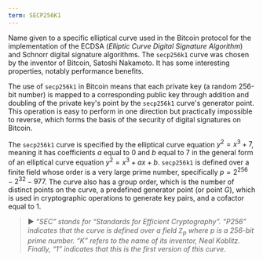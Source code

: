 ```yaml
---
term: SECP256K1
---
```


Name given to a specific elliptical curve used in the Bitcoin protocol for the implementation of the ECDSA (*Elliptic Curve Digital Signature Algorithm*) and Schnorr digital signature algorithms. The `secp256k1` curve was chosen by the inventor of Bitcoin, Satoshi Nakamoto. It has some interesting properties, notably performance benefits.

The use of `secp256k1` in Bitcoin means that each private key (a random 256-bit number) is mapped to a corresponding public key through addition and doubling of the private key's point by the `secp256k1` curve's generator point. This operation is easy to perform in one direction but practically impossible to reverse, which forms the basis of the security of digital signatures on Bitcoin.

The `secp256k1` curve is specified by the elliptical curve equation $y^2 = x^3 + 7$, meaning it has coefficients $a$ equal to $0$ and $b$ equal to $7$ in the general form of an elliptical curve equation $y^2 = x^3 + ax + b$. `secp256k1` is defined over a finite field whose order is a very large prime number, specifically $p = 2^{256} - 2^{32} - 977$. The curve also has a group order, which is the number of distinct points on the curve, a predefined generator point (or point $G$), which is used in cryptographic operations to generate key pairs, and a cofactor equal to $1$.

> ► *“SEC” stands for “Standards for Efficient Cryptography”. “P256” indicates that the curve is defined over a field $\mathbb{Z}_p$ where $p$ is a 256-bit prime number. “K” refers to the name of its inventor, Neal Koblitz. Finally, “1” indicates that this is the first version of this curve.*